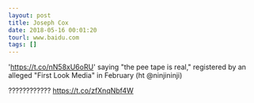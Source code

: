 ```yaml
---
layout: post
title: Joseph Cox
date: 2018-05-16 00:01:20
tourl: www.baidu.com
tags: []
---
```

'https://t.co/nN58xU6oRU' saying "the pee tape is real," registered by an alleged "First Look Media" in February (ht @ninjininji)

???????????? https://t.co/zfXnqNbf4W